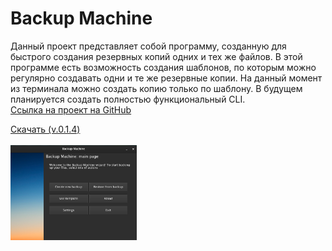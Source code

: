 <script async defer src="https://buttons.github.io/buttons.js">
</script>

# Backup Machine
Данный проект представляет собой программу, созданную для быстрого создания резервных копий одних и тех же файлов. В этой программе есть возможность создания шаблонов, по которым можно регулярно создавать одни и те же резервные копии. На данный момент из терминала можно создать копию только по шаблону. В будущем планируется создать полностью функциональный CLI.<br>
<a href="https://github.com/thm-unix/BackupMachine" target="_blank">Ссылка на проект на GitHub</a><br>

<a class="github-button" href="https://github.com/thm-unix/BackupMachine/archive/HEAD.zip" data-icon="octicon-download" data-size="large" aria-label="Download thm-unix/BackupMachine on GitHub">Скачать (v.0.1.4)</a><br><br>
<img src="dark.png" width="40%" height="40%">
